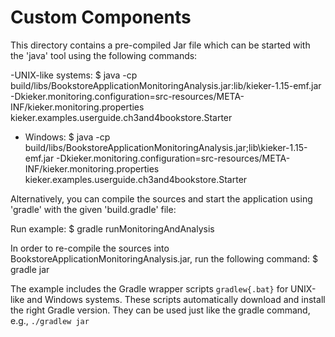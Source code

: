 # Custom Components

This directory contains a pre-compiled Jar file which can be started with 
the 'java' tool using the following commands:

-UNIX-like systems:
 $ java -cp build/libs/BookstoreApplicationMonitoringAnalysis.jar:lib/kieker-1.15-emf.jar -Dkieker.monitoring.configuration=src-resources/META-INF/kieker.monitoring.properties kieker.examples.userguide.ch3and4bookstore.Starter 
- Windows:
 $ java -cp build/libs/BookstoreApplicationMonitoringAnalysis.jar;lib\kieker-1.15-emf.jar -Dkieker.monitoring.configuration=src-resources/META-INF/kieker.monitoring.properties kieker.examples.userguide.ch3and4bookstore.Starter

Alternatively, you can compile the sources and start the application using
'gradle' with the given 'build.gradle' file:

Run example:
 $ gradle runMonitoringAndAnalysis

In order to re-compile the sources into BookstoreApplicationMonitoringAnalysis.jar, run the 
following command:
 $ gradle jar

The example includes the Gradle wrapper scripts `gradlew{.bat}` for UNIX-like and
Windows systems. These scripts automatically download and install the right 
Gradle version. They can be used just like the gradle command, e.g., `./gradlew jar`
